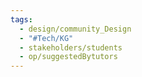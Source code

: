 ```yaml
---
tags:
  - design/community_Design
  - "#Tech/KG"
  - stakeholders/students
  - op/suggestedBytutors
---
```

